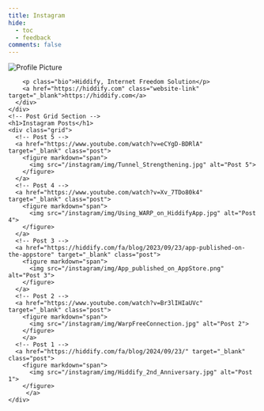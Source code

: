 ```yaml
---
title: Instagram
hide:
  - toc
  - feedback
comments: false
---
```


<link rel="stylesheet" href="/instagram/styles.css">
 <div class="instagram">
    <!-- Profile Section -->
    <div class="profile-section">
      <div class="profile-picture">
        <img src="/instagram/img/HiddifyLogo.jpg" alt="Profile Picture">
     
 </div>
      <div class="profile-info">
        
        <p class="bio">Hiddify, Internet Freedom Solution</p>
        <a href="https://hiddify.com" class="website-link" target="_blank">https://hiddify.com</a>
      </div>
    </div>
    <!-- Post Grid Section -->
    <h1>Instagram Posts</h1>
    <div class="grid">
      <!-- Post 5 -->
      <a href="https://www.youtube.com/watch?v=eCYgD-BDRlA" target="_blank" class="post">
        <figure markdown="span">
          <img src="/instagram/img/Tunnel_Strengthening.jpg" alt="Post 5">
        </figure>
      </a>
      <!-- Post 4 -->
      <a href="https://www.youtube.com/watch?v=Xv_7TDo80k4" target="_blank" class="post">
        <figure markdown="span">
          <img src="/instagram/img/Using_WARP_on_HiddifyApp.jpg" alt="Post 4">
        </figure>
      </a>
      <!-- Post 3 -->
      <a href="https://hiddify.com/fa/blog/2023/09/23/app-published-on-the-appstore" target="_blank" class="post">
        <figure markdown="span">
          <img src="/instagram/img/App_published_on_AppStore.png" alt="Post 3">
        </figure>
      </a>
      <!-- Post 2 -->
      <a href="https://www.youtube.com/watch?v=Br3lIHIaUVc" target="_blank" class="post">
        <figure markdown="span">
          <img src="/instagram/img/WarpFreeConnection.jpg" alt="Post 2">
        </figure>
        </a>
      <!-- Post 1 -->
      <a href="https://hiddify.com/fa/blog/2024/09/23/" target="_blank" class="post">
        <figure markdown="span">
          <img src="/instagram/img/Hiddify_2nd_Anniversary.jpg" alt="Post 1">
        </figure>
         </a>
    </div>
  </div>
